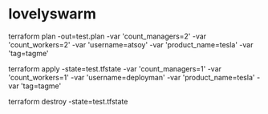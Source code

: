 # lovelyswarm

terraform plan -out=test.plan -var 'count_managers=2' -var 'count_workers=2' -var 'username=atsoy' -var 'product_name=tesla' -var 'tag=tagme'


terraform apply -state=test.tfstate -var 'count_managers=1' -var 'count_workers=1' -var 'username=deployman' -var 'product_name=tesla' -var 'tag=tagme'


terraform destroy -state=test.tfstate